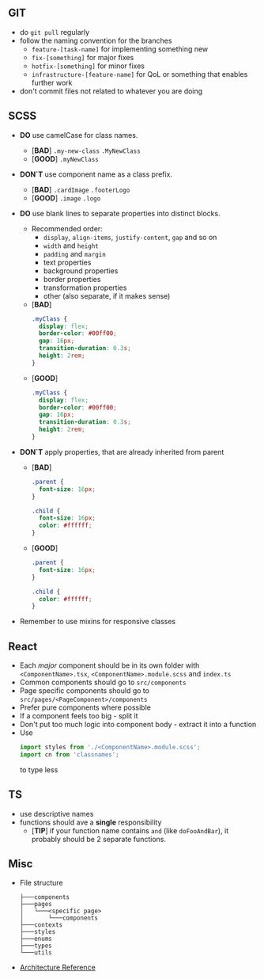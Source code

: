 ## GIT

- do `git pull` regularly
- follow the naming convention for the branches
  - `feature-[task-name]` for implementing something new
  - `fix-[something]` for major fixes
  - `hotfix-[something]` for minor fixes
  - `infrastructure-[feature-name]` for QoL or something that enables further work
- don't commit files not related to whatever you are doing

## SCSS

- **DO** use camelCase for class names.
  - [**BAD**] `.my-new-class` `.MyNewClass`
  - [**GOOD**] `.myNewClass`
- **DON`T** use component name as a class prefix.
  - [**BAD**] `.cardImage` `.footerLogo`
  - [**GOOD**] `.image` `.logo`
- **DO** use blank lines to separate properties into distinct blocks.
  - Recommended order:
    - `display`, `align-items`, `justify-content`, `gap` and so on
    - `width` and `height`
    - `padding` and `margin`
    - text properties
    - background properties
    - border properties
    - transformation properties
    - other (also separate, if it makes sense)
  - [**BAD**]
    ```css
    .myClass {
      display: flex;
      border-color: #00ff00;
      gap: 16px;
      transition-duration: 0.3s;
      height: 2rem;
    }
    ```
  - [**GOOD**]
    ```css
    .myClass {
      display: flex;
      border-color: #00ff00;
      gap: 16px;
      transition-duration: 0.3s;
      height: 2rem;
    }
    ```
- **DON`T** apply properties, that are already inherited from parent

  - [**BAD**]

    ```css
    .parent {
      font-size: 16px;
    }

    .child {
      font-size: 16px;
      color: #ffffff;
    }
    ```

  - [**GOOD**]

    ```css
    .parent {
      font-size: 16px;
    }

    .child {
      color: #ffffff;
    }
    ```

- Remember to use mixins for responsive classes

## React

- Each _major_ component should be in its own folder with `<ComponentName>.tsx`, `<ComponentName>.module.scss` and `index.ts`
- Common components should go to `src/components`
- Page specific components should go to `src/pages/<PageComponent>/components`
- Prefer pure components where possible
- If a component feels too big - split it
- Don't put too much logic into component body - extract it into a function
- Use
  ```ts
  import styles from './<ComponentName>.module.scss';
  import cn from 'classnames';
  ```
  to type less

## TS

- use descriptive names
- functions should ave a **single** responsibility
  - [**TIP**] if your function name contains `and` (like `doFooAndBar`), it probably should be 2 separate functions.

## Misc

- File structure

  ```
  ├───components
  ├───pages
  │   └───<specific page>
  │       └───components
  ├───contexts
  ├───styles
  ├───enums
  ├───types
  └───utils
  ```

- [Architecture Reference](https://miro.com/app/board/uXjVLejhA9w=/)
